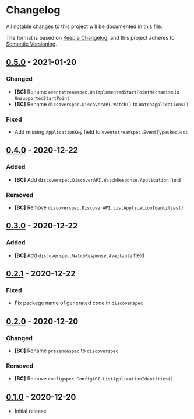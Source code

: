 # Changelog

All notable changes to this project will be documented in this file.

The format is based on [Keep a Changelog], and this project adheres to
[Semantic Versioning].

<!-- references -->
[Keep a Changelog]: https://keepachangelog.com/en/1.0.0/
[Semantic Versioning]: https://semver.org/spec/v2.0.0.html

## [0.5.0] - 2021-01-20

### Changed

- **[BC]** Rename `eventstreamspec.UnimplementedStartPointMechanism` to `UnsupportedStartPoint`
- **[BC]** Rename `discoverspec.DiscoverAPI.Watch()` to `WatchApplications()`

### Fixed

- Add missing `ApplicationKey` field to `eventstreamspec.EventTypesRequest`

## [0.4.0] - 2020-12-22

### Added

- **[BC]** Add `discoverspec.DiscoverAPI.WatchResponse.Application` field

### Removed

- **[BC]** Remove `discoverspec.DiscoverAPI.ListApplicationIdentities()`

## [0.3.0] - 2020-12-22

### Added

- **[BC]** Add `discoverspec.WatchResponse.Available` field

## [0.2.1] - 2020-12-22

### Fixed

- Fix package name of generated code in `discoverspec`

## [0.2.0] - 2020-12-20

### Changed

- **[BC]** Rename `presencespec` to `discoverspec`

### Removed

- **[BC]** Remove `configspec.ConfigAPI.ListApplicationIdentities()`

## [0.1.0] - 2020-12-20

- Initial release

<!-- references -->
[Unreleased]: https://github.com/dogmatiq/interopspec
[0.1.0]: https://github.com/dogmatiq/interopspec/releases/tag/v0.1.0
[0.2.0]: https://github.com/dogmatiq/interopspec/releases/tag/v0.2.0
[0.2.1]: https://github.com/dogmatiq/interopspec/releases/tag/v0.2.1
[0.3.0]: https://github.com/dogmatiq/interopspec/releases/tag/v0.3.0
[0.4.0]: https://github.com/dogmatiq/interopspec/releases/tag/v0.4.0
[0.5.0]: https://github.com/dogmatiq/interopspec/releases/tag/v0.5.0

<!-- version template
## [0.0.1] - YYYY-MM-DD

### Added
### Changed
### Deprecated
### Removed
### Fixed
### Security
-->

